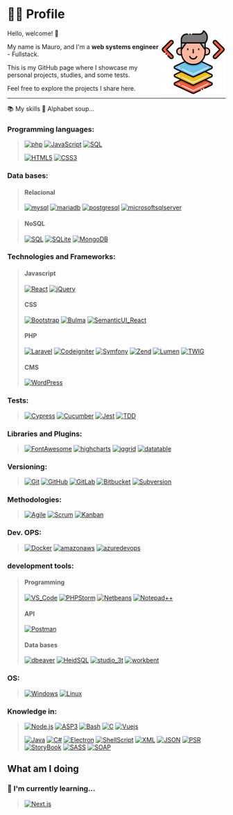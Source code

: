 # 🧔🏻 Profile

<img align='right' src="/images/full-stack.png" alt="Fullstack developer" style="height: auto; width:150px;"/>

Hello, welcome! 👋

My name is Mauro, and I'm a **web systems engineer** - Fullstack.

This is my GitHub page where I showcase my personal projects, studies, and some tests.

Feel free to explore the projects I share here.

<hr>

📚 My skills 🥣 Alphabet soup...

### Programming languages:
> [![php](https://img.shields.io/badge/PHP-black?style=for-the-badge&logo=php)](https://github.com/neuronioazul)
> [![JavaScript](https://img.shields.io/badge/javascript-black?style=for-the-badge&logo=javascript)](https://github.com/neuronioazul)
> [![SQL](https://img.shields.io/badge/sql-black?style=for-the-badge&logo=sql)](https://github.com/neuronioazul)
> 
> [![HTML5](https://img.shields.io/badge/html5-black?style=for-the-badge&logo=html5)](https://github.com/neuronioazul)
> [![CSS3](https://img.shields.io/badge/css3-black?style=for-the-badge&logo=css3)](https://github.com/neuronioazul)

### Data bases:
> #### Relacional
> [![mysql](https://img.shields.io/badge/mysql-black?style=for-the-badge&logo=mysql)](https://github.com/neuronioazul)
> [![mariadb](https://img.shields.io/badge/mariadb-black?style=for-the-badge&logo=mariadb)](https://github.com/neuronioazul)
> [![postgresql](https://img.shields.io/badge/postgresql-black?style=for-the-badge&logo=postgresql)](https://github.com/neuronioazul)
> [![microsoftsqlserver](https://img.shields.io/badge/ms_sql_server-black?style=for-the-badge&logo=microsoftsqlserver)](https://github.com/neuronioazul)

> #### NoSQL
> [![SQL](https://img.shields.io/badge/firebase-black?style=for-the-badge&logo=firebase)](https://github.com/neuronioazul)
> [![SQLite](https://img.shields.io/badge/sqlite-black?style=for-the-badge&logo=sqlite)](https://github.com/neuronioazul)
> [![MongoDB](https://img.shields.io/badge/mongodb-black?style=for-the-badge&logo=mongodb)](https://github.com/neuronioazul)

### Technologies and Frameworks:
> #### Javascript
> [![React](https://img.shields.io/badge/react-black?style=for-the-badge&logo=react)](https://github.com/neuronioazul)
> [![jQuery](https://img.shields.io/badge/jquery-black?style=for-the-badge&logo=jquery)](https://github.com/neuronioazul)
> #### CSS
> [![Bootstrap](https://img.shields.io/badge/bootstrap-black?style=for-the-badge&logo=bootstrap)](https://github.com/neuronioazul)
> [![Bulma](https://img.shields.io/badge/bulma-black?style=for-the-badge&logo=bulma)](https://github.com/neuronioazul)
> [![SemanticUI_React](https://img.shields.io/badge/semantic_ui_react-black?style=for-the-badge&logo=semanticuireact)](https://github.com/neuronioazul)
> #### PHP
> [![Laravel](https://img.shields.io/badge/laravel-black?style=for-the-badge&logo=laravel)](https://github.com/neuronioazul)
> [![Codeigniter](https://img.shields.io/badge/codeigniter-black?style=for-the-badge&logo=codeigniter)](https://github.com/neuronioazul)
> [![Symfony](https://img.shields.io/badge/symfony-black?style=for-the-badge&logo=symfony)](https://github.com/neuronioazul)
> [![Zend](https://img.shields.io/badge/zend-black?style=for-the-badge&logo=zend)](https://github.com/neuronioazul)
> [![Lumen](https://img.shields.io/badge/Lumen-black?style=for-the-badge&logo=Lumen)](https://github.com/neuronioazul)
> [![TWIG](https://img.shields.io/badge/twig-black?style=for-the-badge&logo=twig)](https://github.com/neuronioazul)
> #### CMS
> [![WordPress](https://img.shields.io/badge/WordPress-black?style=for-the-badge&logo=WordPress)](https://github.com/neuronioazul)

### Tests:
> [![Cypress](https://img.shields.io/badge/Cypress-black?style=for-the-badge&logo=Cypress)](https://github.com/neuronioazul)
> [![Cucumber](https://img.shields.io/badge/Cucumber-black?style=for-the-badge&logo=Cucumber)](https://github.com/neuronioazul)
> [![Jest](https://img.shields.io/badge/Jest-black?style=for-the-badge&logo=Jest)](https://github.com/neuronioazul)
> [![TDD](https://img.shields.io/badge/TDD-black?style=for-the-badge&logo=TDD)](https://github.com/neuronioazul)

### Libraries and Plugins:
> [![FontAwesome](https://img.shields.io/badge/FontAwesome-black?style=for-the-badge&logo=FontAwesome)](https://github.com/neuronioazul)
> [![highcharts](https://img.shields.io/badge/highcharts-black?style=for-the-badge&logo=highcharts)](https://github.com/neuronioazul)
> [![jqgrid](https://img.shields.io/badge/jqgrid-black?style=for-the-badge&logo=jqgrid)](https://github.com/neuronioazul)
> [![datatable](https://img.shields.io/badge/datatable-black?style=for-the-badge&logo=datatable)](https://github.com/neuronioazul)

### Versioning:
> [![Git](https://img.shields.io/badge/git-black?style=for-the-badge&logo=git)](https://github.com/neuronioazul)
> [![GitHub](https://img.shields.io/badge/github-black?style=for-the-badge&logo=github)](https://github.com/neuronioazul)
> [![GitLab](https://img.shields.io/badge/gitlab-black?style=for-the-badge&logo=gitlab)](https://github.com/neuronioazul)
> [![Bitbucket](https://img.shields.io/badge/Bitbucket-black?style=for-the-badge&logo=Bitbucket)](https://github.com/neuronioazul)
> [![Subversion](https://img.shields.io/badge/subversion-black?style=for-the-badge&logo=subversion)](https://github.com/neuronioazul)

### Methodologies: 
> [![Agile](https://img.shields.io/badge/agile-black?style=for-the-badge&logo=agile)](https://github.com/neuronioazul)
> [![Scrum](https://img.shields.io/badge/Scrum-black?style=for-the-badge&logo=scrumalliance)](https://github.com/neuronioazul)
> [![Kanban](https://img.shields.io/badge/Kanban-black?style=for-the-badge&logo=Kanban)](https://github.com/neuronioazul)

### Dev. OPS:
> [![Docker](https://img.shields.io/badge/docker-black?style=for-the-badge&logo=docker)](https://github.com/neuronioazul)
> [![amazonaws](https://img.shields.io/badge/amazon_aws-black?style=for-the-badge&logo=amazonaws)](https://github.com/neuronioazul)
> [![azuredevops](https://img.shields.io/badge/azuredevops-black?style=for-the-badge&logo=azuredevops)](https://github.com/neuronioazul)

### development tools:
> #### Programming
> [![VS_Code](https://img.shields.io/badge/VS_Code-black?style=for-the-badge&logo=VisualStudioCode)](https://github.com/neuronioazul)
> [![PHPStorm](https://img.shields.io/badge/PHPStorm-black?style=for-the-badge&logo=PHPStorm)](https://github.com/neuronioazul)
> [![Netbeans](https://img.shields.io/badge/Netbeans-black?style=for-the-badge&logo=apachenetbeanside)](https://github.com/neuronioazul)
> [![Notepad++](https://img.shields.io/badge/Notepad++-black?style=for-the-badge&logo=NotepadPlusplus)](https://github.com/neuronioazul)
> #### API
> [![Postman](https://img.shields.io/badge/Postman-black?style=for-the-badge&logo=Postman)](https://github.com/neuronioazul)
> #### Data bases
> [![dbeaver](https://img.shields.io/badge/dbeaver-black?style=for-the-badge&logo=dbeaver)](https://github.com/neuronioazul)
> [![HeidSQL](https://img.shields.io/badge/HeidSQL-black?style=for-the-badge&logo=HeidSQL)](https://github.com/neuronioazul)
> [![studio_3t](https://img.shields.io/badge/studio_3t-black?style=for-the-badge&logo=Bot3t)](https://github.com/neuronioazul)
> [![workbent](https://img.shields.io/badge/workbent-black?style=for-the-badge&logo=workbent)](https://github.com/neuronioazul)

### OS:
> [![Windows](https://img.shields.io/badge/Windows-black?style=for-the-badge&logo=Windows)](https://github.com/neuronioazul)
> [![Linux](https://img.shields.io/badge/linux-black?style=for-the-badge&logo=Ubuntu)](https://github.com/neuronioazul)

### Knowledge in:
> [![Node.js](https://img.shields.io/badge/node.js-black?style=for-the-badge&logo=nodedotjs)](https://github.com/neuronioazul)
> [![ASP3](https://img.shields.io/badge/asp3-black?style=for-the-badge&logo=asp3)](https://github.com/neuronioazul)
> [![Bash](https://img.shields.io/badge/bash-black?style=for-the-badge&logo=gnu-bash)](https://github.com/neuronioazul)
> [![C](https://img.shields.io/badge/c-black?style=for-the-badge&logo=c)](https://github.com/neuronioazul)
> [![Vuejs](https://img.shields.io/badge/vue.js-black?style=for-the-badge&logo=vuedotjs)](https://github.com/neuronioazul)
>
> [![Java](https://img.shields.io/badge/Java-black?style=for-the-badge&logo=openjdk)](https://github.com/neuronioazul)
> [![C#](https://img.shields.io/badge/C_sharp-black?style=for-the-badge&logo=Csharp)](https://github.com/neuronioazul)
> [![Electron](https://img.shields.io/badge/Electron-black?style=for-the-badge&logo=Electron)](https://github.com/neuronioazul)
> [![ShellScript](https://img.shields.io/badge/ShellScript-black?style=for-the-badge&logo=ShellScript)](https://github.com/neuronioazul)
> [![XML](https://img.shields.io/badge/XML-black?style=for-the-badge&logo=xml)](https://github.com/neuronioazul)
> [![JSON](https://img.shields.io/badge/JSON-black?style=for-the-badge&logo=JSON)](https://github.com/neuronioazul)
> [![PSR](https://img.shields.io/badge/PSR-black?style=for-the-badge&logo=PSR)](https://github.com/neuronioazul)
> [![StoryBook](https://img.shields.io/badge/StoryBook-black?style=for-the-badge&logo=StoryBook)](https://github.com/neuronioazul)
> [![SASS](https://img.shields.io/badge/SASS-black?style=for-the-badge&logo=SASS)](https://github.com/neuronioazul)
> [![SOAP](https://img.shields.io/badge/SOAP-black?style=for-the-badge&logo=SOAP)](https://github.com/neuronioazul)

## What am I doing

### 🌱 I'm currently learning...
> [![Next.js](https://img.shields.io/badge/next.js-black?style=for-the-badge&logo=nextdotjs)](https://github.com/neuronioazul)
